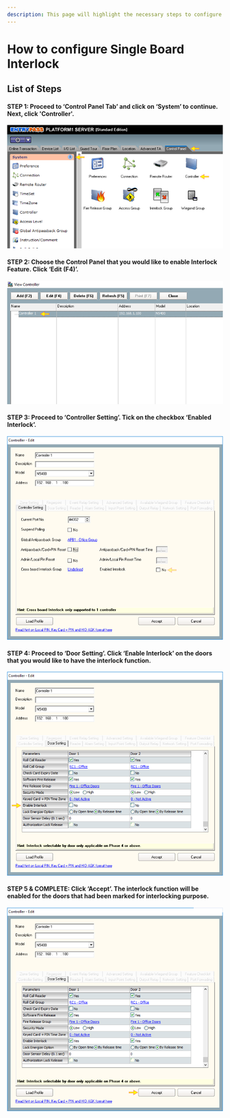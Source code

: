 ```yaml
---
description: This page will highlight the necessary steps to configure Interlock
---
```


# How to configure Single Board Interlock

## List of Steps

#### STEP 1: Proceed to ‘Control Panel Tab’ and click on ‘System’ to continue. Next, click 'Controller'.

![](../.gitbook/assets/untitled%20%282%29.png)



#### STEP 2: Choose the Control Panel that you would like to enable Interlock Feature. Click ‘Edit \(F4\)’.

![](../.gitbook/assets/untitled2%20%2821%29.png)



#### STEP 3: Proceed to ‘Controller Setting’. Tick on the checkbox ‘Enabled Interlock’.

![](../.gitbook/assets/untitled3%20%288%29.png)



#### STEP 4: Proceed to ‘Door Setting’. Click ‘Enable Interlock’ on the doors that you would like to have the interlock function.

![](../.gitbook/assets/untitled4%20%286%29.png)



#### STEP 5 & COMPLETE: Click ‘Accept’. The interlock function will be enabled for the doors that had been marked for interlocking purpose.

![](../.gitbook/assets/untitled5%20%2818%29.png)



